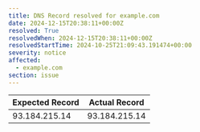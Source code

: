 ```yaml
---
title: DNS Record resolved for example.com
date: 2024-12-15T20:38:11+00:00Z
resolved: True
resolvedWhen: 2024-12-15T20:38:11+00:00Z
resolvedStartTime: 2024-10-25T21:09:43.191474+00:00
severity: notice
affected:
  - example.com
section: issue
---
```


| Expected Record  | Actual Record  |
|------------------|----------------|
| 93.184.215.14 | 93.184.215.14 |
